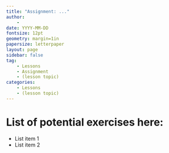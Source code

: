 ```yaml
---
title: "Assignment: ..."
author:
    - 
date: YYYY-MM-DD
fontsize: 12pt
geometry: margin=1in
papersize: letterpaper
layout: page
sidebar: false
tag:
    - Lessons
    - Assignment
    - (lesson topic)
categories:
    - Lessons
    - (lesson topic)
---
```


# List of potential exercises here: #

* List item 1
* List item 2

